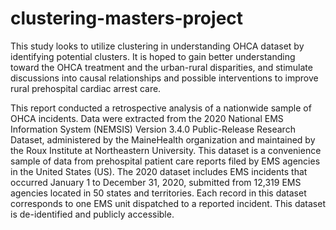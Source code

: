 # clustering-masters-project

This study looks to utilize clustering in understanding OHCA dataset by identifying potential clusters. It is hoped to gain better understanding toward the OHCA treatment and the urban-rural disparities, and stimulate discussions into causal relationships and possible interventions to improve rural prehospital cardiac arrest care.

This report conducted a retrospective analysis of a nationwide sample of OHCA incidents. Data were extracted from the 2020 National EMS Information System (NEMSIS) Version 3.4.0 Public-Release Research Dataset, administered by the MaineHealth organization and maintained by the Roux Institute at Northeastern University. This dataset is a convenience sample of data from prehospital patient care reports filed by EMS agencies in the United States (US). The 2020 dataset includes EMS incidents that occurred January 1 to December 31, 2020, submitted from 12,319 EMS agencies located in 50 states and territories. Each record in this dataset corresponds to one EMS unit dispatched to a reported incident. This dataset is de-identified and publicly accessible.
